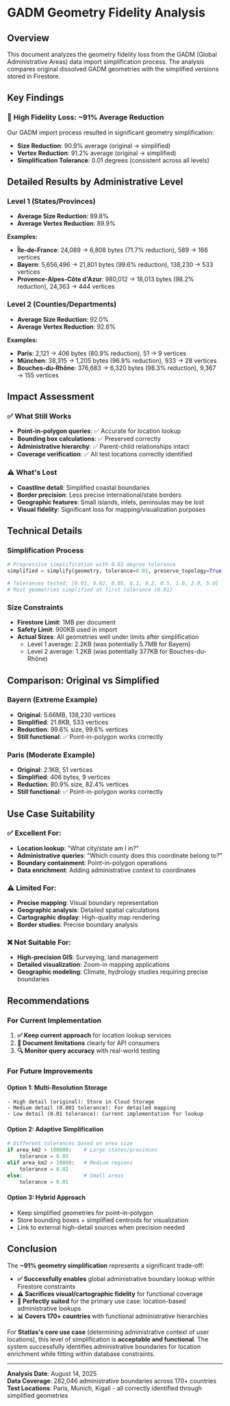 # GADM Geometry Fidelity Analysis

## Overview

This document analyzes the geometry fidelity loss from the GADM (Global Administrative Areas) data import simplification process. The analysis compares original dissolved GADM geometries with the simplified versions stored in Firestore.

## Key Findings

### 🚨 **High Fidelity Loss: ~91% Average Reduction**

Our GADM import process resulted in significant geometry simplification:

- **Size Reduction**: 90.9% average (original → simplified)
- **Vertex Reduction**: 91.2% average (original → simplified)
- **Simplification Tolerance**: 0.01 degrees (consistent across all levels)

## Detailed Results by Administrative Level

### **Level 1 (States/Provinces)**
- **Average Size Reduction**: 89.8%
- **Average Vertex Reduction**: 89.9%

**Examples:**
- **Île-de-France**: 24,089 → 6,808 bytes (71.7% reduction), 589 → 166 vertices
- **Bayern**: 5,656,496 → 21,801 bytes (99.6% reduction), 138,230 → 533 vertices  
- **Provence-Alpes-Côte d'Azur**: 980,012 → 18,013 bytes (98.2% reduction), 24,363 → 444 vertices

### **Level 2 (Counties/Departments)**
- **Average Size Reduction**: 92.0%
- **Average Vertex Reduction**: 92.6%

**Examples:**
- **Paris**: 2,121 → 406 bytes (80.9% reduction), 51 → 9 vertices
- **München**: 38,315 → 1,205 bytes (96.9% reduction), 933 → 28 vertices
- **Bouches-du-Rhône**: 376,683 → 6,320 bytes (98.3% reduction), 9,367 → 155 vertices

## Impact Assessment

### ✅ **What Still Works**
- **Point-in-polygon queries**: ✅ Accurate for location lookup
- **Bounding box calculations**: ✅ Preserved correctly
- **Administrative hierarchy**: ✅ Parent-child relationships intact
- **Coverage verification**: ✅ All test locations correctly identified

### ⚠️ **What's Lost**
- **Coastline detail**: Simplified coastal boundaries
- **Border precision**: Less precise international/state borders
- **Geographic features**: Small islands, inlets, peninsulas may be lost
- **Visual fidelity**: Significant loss for mapping/visualization purposes

## Technical Details

### Simplification Process
```python
# Progressive simplification with 0.01 degree tolerance
simplified = simplify(geometry, tolerance=0.01, preserve_topology=True)

# Tolerances tested: [0.01, 0.02, 0.05, 0.1, 0.2, 0.5, 1.0, 2.0, 5.0]
# Most geometries simplified at first tolerance (0.01)
```

### Size Constraints
- **Firestore Limit**: 1MB per document
- **Safety Limit**: 900KB used in import
- **Actual Sizes**: All geometries well under limits after simplification
  - Level 1 average: 2.2KB (was potentially 5.7MB for Bayern)
  - Level 2 average: 1.2KB (was potentially 377KB for Bouches-du-Rhône)

## Comparison: Original vs Simplified

### **Bayern (Extreme Example)**
- **Original**: 5.66MB, 138,230 vertices
- **Simplified**: 21.8KB, 533 vertices  
- **Reduction**: 99.6% size, 99.6% vertices
- **Still functional**: ✅ Point-in-polygon works correctly

### **Paris (Moderate Example)**  
- **Original**: 2.1KB, 51 vertices
- **Simplified**: 406 bytes, 9 vertices
- **Reduction**: 80.9% size, 82.4% vertices
- **Still functional**: ✅ Point-in-polygon works correctly

## Use Case Suitability

### ✅ **Excellent For:**
- **Location lookup**: "What city/state am I in?"
- **Administrative queries**: "Which county does this coordinate belong to?"
- **Boundary containment**: Point-in-polygon operations
- **Data enrichment**: Adding administrative context to coordinates

### ⚠️ **Limited For:**
- **Precise mapping**: Visual boundary representation
- **Geographic analysis**: Detailed spatial calculations
- **Cartographic display**: High-quality map rendering
- **Border studies**: Precise boundary analysis

### ❌ **Not Suitable For:**
- **High-precision GIS**: Surveying, land management
- **Detailed visualization**: Zoom-in mapping applications
- **Geographic modeling**: Climate, hydrology studies requiring precise boundaries

## Recommendations

### **For Current Implementation**
1. **✅ Keep current approach** for location lookup services
2. **📝 Document limitations** clearly for API consumers
3. **🔍 Monitor query accuracy** with real-world testing

### **For Future Improvements**

#### **Option 1: Multi-Resolution Storage**
```
- High detail (original): Store in Cloud Storage
- Medium detail (0.001 tolerance): For detailed mapping
- Low detail (0.01 tolerance): Current implementation for lookup
```

#### **Option 2: Adaptive Simplification**
```python
# Different tolerances based on area size
if area_km2 > 100000:    # Large states/provinces
    tolerance = 0.05
elif area_km2 > 10000:   # Medium regions  
    tolerance = 0.02
else:                    # Small areas
    tolerance = 0.01
```

#### **Option 3: Hybrid Approach**
- Keep simplified geometries for point-in-polygon
- Store bounding boxes + simplified centroids for visualization
- Link to external high-detail sources when precision needed

## Conclusion

The **~91% geometry simplification** represents a significant trade-off:

- **✅ Successfully enables** global administrative boundary lookup within Firestore constraints
- **⚠️ Sacrifices visual/cartographic fidelity** for functional coverage
- **🎯 Perfectly suited** for the primary use case: location-based administrative lookups
- **📊 Covers 170+ countries** with functional administrative hierarchies

For **Statlas's core use case** (determining administrative context of user locations), this level of simplification is **acceptable and functional**. The system successfully identifies administrative boundaries for location enrichment while fitting within database constraints.

---

**Analysis Date**: August 14, 2025  
**Data Coverage**: 282,046 administrative boundaries across 170+ countries  
**Test Locations**: Paris, Munich, Kigali - all correctly identified through simplified geometries


